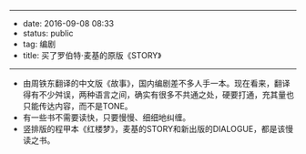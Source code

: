 - --
- date: 2016-09-08 08:33
- status: public
- tag: 编剧
- title: 买了罗伯特·麦基的原版《STORY》
- --
- 由周铁东翻译的中文版《故事》，国内编剧差不多人手一本。现在看来，翻译得有不少舛误，两种语言之间，确实有很多不共通之处，硬要打通，充其量也只能传达内容，而不是TONE。
- 有一些书不需要读快，只要慢慢、细细地纠缠。
- 竖排版的程甲本《红楼梦》，麦基的STORY和新出版的DIALOGUE，都是该慢读之书。
